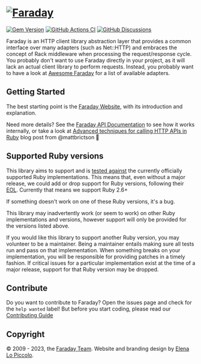 # [![Faraday](./docs/assets/img/repo-card-slim.png)][website]

[![Gem Version](https://badge.fury.io/rb/faraday.svg)](https://rubygems.org/gems/faraday)
[![GitHub Actions CI](https://github.com/lostisland/faraday/workflows/CI/badge.svg)](https://github.com/lostisland/faraday/actions?query=workflow%3ACI)
[![GitHub Discussions](https://img.shields.io/github/discussions/lostisland/faraday?logo=github)](https://github.com/lostisland/faraday/discussions)

Faraday is an HTTP client library abstraction layer that provides a common interface over many
adapters (such as Net::HTTP) and embraces the concept of Rack middleware when processing the request/response cycle.
You probably don't want to use Faraday directly in your project, as it will lack an actual client library to perform
requests. Instead, you probably want to have a look at [Awesome Faraday][awesome] for a list of available adapters.

## Getting Started

The best starting point is the [Faraday Website][website], with its introduction and explanation.

Need more details? See the [Faraday API Documentation][apidoc] to see how it works internally, or take a look at [Advanced techniques for calling HTTP APIs in Ruby](https://mattbrictson.com/blog/advanced-http-techniques-in-ruby) blog post from @mattbrictson 🚀

## Supported Ruby versions

This library aims to support and is [tested against][actions] the currently officially supported Ruby
implementations. This means that, even without a major release, we could add or drop support for Ruby versions,
following their [EOL](https://endoflife.date/ruby).
Currently that means we support Ruby 2.6+

If something doesn't work on one of these Ruby versions, it's a bug.

This library may inadvertently work (or seem to work) on other Ruby
implementations and versions, however support will only be provided for the versions listed
above.

If you would like this library to support another Ruby version, you may
volunteer to be a maintainer. Being a maintainer entails making sure all tests
run and pass on that implementation. When something breaks on your
implementation, you will be responsible for providing patches in a timely
fashion. If critical issues for a particular implementation exist at the time
of a major release, support for that Ruby version may be dropped.

## Contribute

Do you want to contribute to Faraday?
Open the issues page and check for the `help wanted` label!
But before you start coding, please read our [Contributing Guide][contributing]

## Copyright

&copy; 2009 - 2023, the [Faraday Team][faraday_team]. Website and branding design by [Elena Lo Piccolo](https://elelopic.design).

[awesome]: https://github.com/lostisland/awesome-faraday/#adapters
[website]: https://lostisland.github.io/faraday
[faraday_team]: https://lostisland.github.io/faraday/team
[contributing]: https://github.com/lostisland/faraday/blob/main/.github/CONTRIBUTING.md
[apidoc]: https://www.rubydoc.info/github/lostisland/faraday
[actions]: https://github.com/lostisland/faraday/actions
[jruby]: http://jruby.org/
[rubinius]: http://rubini.us/
[license]: LICENSE.md

